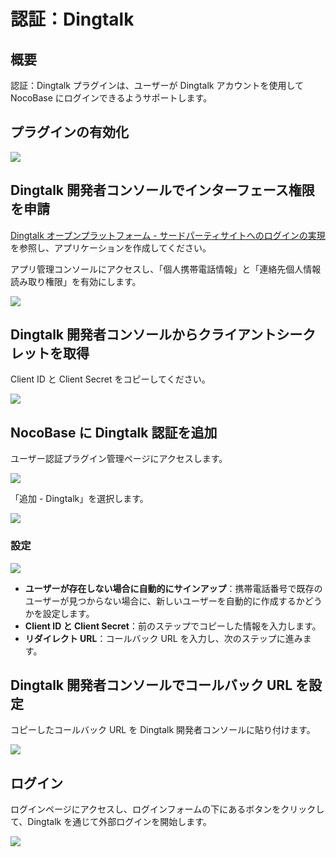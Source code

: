 # 認証：Dingtalk

<PluginInfo commercial="true" name="auth-dingtalk"></PluginInfo>

## 概要

認証：Dingtalk プラグインは、ユーザーが Dingtalk アカウントを使用して NocoBase にログインできるようサポートします。

## プラグインの有効化

![](https://static-docs.nocobase.com/202406120929356.png)

## Dingtalk 開発者コンソールでインターフェース権限を申請

<a href="https://open.dingtalk.com/document/orgapp/tutorial-obtaining-user-personal-information" target="_blank">Dingtalk オープンプラットフォーム - サードパーティサイトへのログインの実現</a>を参照し、アプリケーションを作成してください。

アプリ管理コンソールにアクセスし、「個人携帯電話情報」と「連絡先個人情報読み取り権限」を有効にします。

![](https://static-docs.nocobase.com/202406120006620.png)

## Dingtalk 開発者コンソールからクライアントシークレットを取得

Client ID と Client Secret をコピーしてください。

![](https://static-docs.nocobase.com/202406120000595.png)

## NocoBase に Dingtalk 認証を追加

ユーザー認証プラグイン管理ページにアクセスします。

![](https://static-docs.nocobase.com/202406112348051.png)

「追加 - Dingtalk」を選択します。

![](https://static-docs.nocobase.com/202406112349664.png)

### 設定

![](https://static-docs.nocobase.com/202406120016896.png)

- **ユーザーが存在しない場合に自動的にサインアップ**：携帯電話番号で既存のユーザーが見つからない場合に、新しいユーザーを自動的に作成するかどうかを設定します。
- **Client ID と Client Secret**：前のステップでコピーした情報を入力します。
- **リダイレクト URL**：コールバック URL を入力し、次のステップに進みます。

## Dingtalk 開発者コンソールでコールバック URL を設定

コピーしたコールバック URL を Dingtalk 開発者コンソールに貼り付けます。

![](https://static-docs.nocobase.com/202406120012221.png)

## ログイン

ログインページにアクセスし、ログインフォームの下にあるボタンをクリックして、Dingtalk を通じて外部ログインを開始します。

![](https://static-docs.nocobase.com/202406120014539.png)

